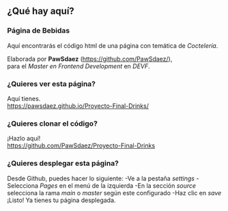 ## ¿Qué hay aquí?
### Página de Bebidas
Aquí encontrarás el código html de una página con temática de *Coctelería*. 

Elaborada por **PawSdaez** (https://github.com/PawSdaez/),  
para el *Master en Frontend Development* en *DEVF*.

### ¿Quieres ver esta página?
Aquí tienes.  
https://pawsdaez.github.io/Proyecto-Final-Drinks/

### ¿Quieres clonar el código?
¡Hazlo aquí!  
https://github.com/PawSdaez/Proyecto-Final-Drinks

### ¿Quieres desplegar esta página?
Desde Github, puedes hacer lo siguiente: 
-Ve a la pestaña *settings*
-Selecciona *Pages* en el menú de la izquierda
-En la sección *source* selecciona la rama *main* o *master* según este configurado
-Haz clic en *save*
¡Listo! Ya tienes tu página desplegada.